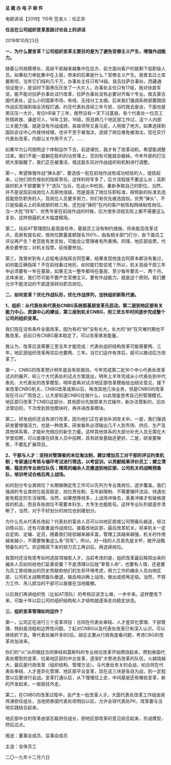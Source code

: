 **总 裁 办 电 子 邮 件**

 

电邮讲话【2019】115号         签发人：任正非 



**任总在公司组织变革思路讨论会上的讲话**

2019年10月23日

**一、为什么要变革？公司组织变革主要目的是为了避免官僚主义产生，增强作战能力。**

随着公司规模增长，高级干部越来越集中在后方，前方面向客户的就剩下低职级人员。如果权力审批集中在上层，带来的后果是什么？官僚主义产生。我曾去过土库曼斯坦，当年它们纯利几千万，办事处主任只有14级。我去拉萨办事处，西藏通信设施少，座谈时下面黑压压坐了一大片人，办事处主任只有17级，我对徐直军说，能不能对拉萨办事处试行改革，拉萨办事处没有必要对齐每个专业。我去蒙古国代表处，这么小的国家市场，有线、无线分工太细，后来我们强调系统部要围绕作战实现端到端全流程打通。约旦代表处连续三年亏损，当时我去座谈，下面也是黑压压一大片，有位HR来了三年，居然没有一天下过基层。有个代表处一位员工热情奔放、谦虚可人，16年工龄，16级，而且跨几个地区部工作过，这个人内部公关能力强，就是没有作战成绩，各级领导又喜马屁，人用错了地方。如果选择到国际会议中心作接待经理，也许不至于被淘汰，选错了岗位难免被淘汰。现在实行代表处改革，内部公关作用不大了。……

如果华为公司按照这个体制运作下去，前途堪忧，我才有了改革动机，希望能调整过来。我们不能一直躺在胜利的功劳簿上，否则有可能就会输掉。今年外部的打压把大家敲醒了，我们正在被激活，借这股东风对作战组织和机制进行调整。

第一，希望做强作战“弹头部”，要选拔一批在前线作战有成功经验的人，提拔起来，让他们担负授权的指挥责任。这样的将军多了，后方流程就不要这么长；高职级的机关干部要敢于下“连队”当兵，在战火中检验，重新争取自己的职位。当然，并不是说现前线岗位人员原地涨级，而是提高了岗位任职标准，按照新的标准去选拔能担负职务的人，现岗位人员要多努力，你们有优先被选拔权。优秀“弹头”，不只是指最尖上的系统部的铁三角，还包括“弹药”在内的客户粘性和网络粘性岗位。当一大批“将军”、优秀专家在前线作战的时候，后方很多流程实际上都不需要这么复杂，这样倒逼机关大幅度精简。

第二，目前AT管理团队是高层任命，基层员工没有制约措施，将来能否改革试点，高层有提名权，按岗位数量差额提名150%，由各相关部门打分，由下面员工评议再产生？老百姓有发言权，可能会让管理者有所畏惧。同理，地区部投票，代表处要参加；对机关投票，前线要参加。

第三，我曾听到有人远程电话指挥合同签署，结果发现他连合同原本都没有看过，如何能正确指挥？不在前线看过地形，如何能打胜仗呢？所以，机关高级干部三年中必须要有一年在基层，如果无法一整年都待在基层，至少每年要去一、两个月。总体来说，我们尽可能不要产生官僚主义，要有作战能力，就是这个原则。我们要允许不能流动的干部逐渐转向职员岗位。

 



**二、如何变革？优化作战队形，优化作战序列，加快组织新陈代谢。**

**1、组织：从代表处和代表处CNBG系统部基层变革先启动，第二层到地区部有关能力中心、资源中心的建设，第三层到机关CNBG，用三至五年时间逐步完成整个公司的组织变革。**

我们现在没有条件全面改革，因为有的“树”没有长大，长大的“树”在灾难时期也不敢改革。目前只有CNBG基本稳定了，可以改革焕发能量。

我认为，改革应该需要三至五年才能完成：代表处组织结构改革可能需要两、三年，地区部组织改革再往后也要两、三年。当它们运作有序后，就可以推动后方改革了。

第一，CNBG的改革预计明年底会有些眉目。今年完成第二批16个中小代表处改革试点的展开，和三个大代表处的试点方案提出，明年上半年完成从小代表处到中代表处、大代表处的改革模型，明年底再对试点地区部改革模板给出结论意见，接下来改革CNBG机关。CNBG改革成熟以后，再改其他几块业务，但是CNBG的改革现在可以广而告之，让大家知道CNBG在做什么，以此借鉴思考自己的管理模式。地区部只改革了CNBG这部分，其他部分先按原来方式操作，新办法管新的，旧办法管旧的，下次改到其他模块时，再并进改革模块。

第二，研发组织还没有进行改革，因为他们正在紧张补洞攻关中。一是，我们强调研发要增强活力，也是一种改革。研发每年必须输出几千人到市场、供应、生产及其他体系等，才能补充相应的新生力量。这样其他体系的大部分补充人员无需在大学里招聘，可以直接在研发人员中招聘，具有研发基础还更好。二是，研发要聚焦，不要乱扩展项目。



**2、干部与人才：坚持对管理者的末位淘汰制，建议增加员工对干部的评议约束机制；专家通过考核与循环考试进行筛选，以考促训，以贡献结果评价员工；建立清晰、稳定的专业岗位队伍；精简的编余人员撤退到地区部、公司机关的战略预备队，培训考试合格后再上战场。**

如何划分专业类岗位？长期做确定性工作可以先列为专业类岗位，逐步覆盖。我们强调的专业类岗位是高稳定、岗位责任制、无年龄限制、不需要循环流动，待遇也能有稳定的生活保障。当然，如果想挣钱多，上战场冲锋去，英勇冲锋才有破格提拔的机会。而且有些岗位不需要本科生，大专生也能胜任。这样专业队列就逐步清晰了，当然，对于不好划分的岗位也别硬划分。

为什么先从代表处改起？代表处的富余人员可以向地区部或公司预备队输送，经过训练以后，还有可能重返作战岗位。接着改地区部，最后改革机关。将来机关一定会定岗、定编、定员，随着我们经验越来越丰富，管理工具越来越强，机关的作用越来越小，不需要聚集这么多“将军”。所以，对一线的人员首先是关怀，敞开战略预备队的门，欢迎精简下来的努力员工再训后，再选择岗位。

我暂时还没有思考如何选拔领袖型人才，当前考虑的是，组织改革最后精简出来的编余人员如何给他们妥善安置？不是清理以后就“草菅人命”，也要有人情，还是要为员工曾经做出的历史贡献和他们的生存环境考虑，努力工作的编余人员向地区部、公司机关战略预备队撤退，输血培训再上战场，做出成绩再定级。当然，不努力工作、吊儿郎当的干部可以直接在当地裁撤。

以后我们再讲组织性（比如AT团队）的考核应该怎么做，一步步来。这样整改下来，可能十年以后公司的组织结构和人才结构就逐渐走向稳定状态。

 



**三、组织变革管理如何运作？**

第一，公司正在进行三个变革项目：合同在代表处审结、人才差异化管理、干部管理，特别是流程和边界性问题。丁耘对CNBG以及代表处改革已有深入认识，可以继续抓下去。等代表处展开多BG后，胡总主要从行政角度看问题，考虑CBG的改革并加进来。

你们的“火”从阿根廷合同审结和莫斯科的专业岗位改革开始燃烧起来，燃到泰国代表处模型的变革、拉美地区部的中台变革，逐渐扩大卷进去改革的队伍，火越烧越大，最后是行政改革（组织结构、管理方法）。与代表处有关的会战，如合同在代表处审结、人才差异化管理、地区部平台变革，现在这三块是各自为战，到一定程度以后要进行会战。变革打通以后，从下慢慢往上走，中间基层还有哪些变革，新的开发起来，一层层往外走。

第二，在CNBG的改革过程中，会产生一批改革人才。大国代表处改革工作组由吴伟涛担任组长，当他把泰国代表处改明白以后，允许全球代表处PK，改革要与当地实践结合起来。

地区部中台的改革由邹志磊担任组长，把地区部改革的意见综合起来，形成模型，然后试点。

 





报送：董事会成员、监事会成员

主送：全体员工

二〇一九年十二月六日